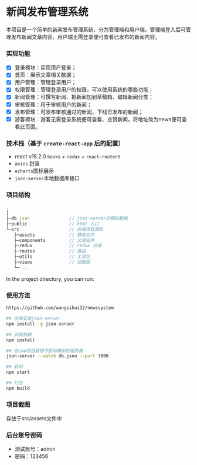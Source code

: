 # 新闻发布管理系统

本项目是一个简单的新闻发布管理系统，分为管理端和用户端。管理端登入后可管理发布新闻文章内容，用户端无需登录便可查看已发布的新闻内容。

### 实现功能

- [x] 登录模块：实现用户登录；
- [x] 首页：展示文章相关数据；
- [x] 用户管理：管理登录用户；
- [x] 权限管理：管理登录用户的权限，可以使用系统的哪些功能；
- [x] 新闻管理：可撰写新闻、把新闻加到草稿箱、编辑新闻分类；
- [x] 审核管理：用于审核用户的新闻；
- [x] 发布管理：可发布审核通过的新闻，下线已发布的新闻；
- [x] 游客模块：游客无需登录系统便可查看、点赞新闻，将地址改为news便可查看此页面。

### 技术栈（基于 `create-react-app` 后的配置）

- react v18.2.0 `hooks` + `redux` + `react-router5`
- `axios` 封装
- `echarts`图标展示
- `json-server`本地数据库接口

### 项目结构

```js
.
│             
├─db.json               // json-server的模拟数据
├─public                // html 入口
└─src                   // 前端项目源码
   ├─assets             // 静态文件
   ├─components         // 公用组件
   ├─redux              // redux 目录
   ├─routes             // 路由
   ├─utils              // 工具包
   ├─views              // 视图层
   └─...

```

In the project directory, you can run:

### 使用方法

```bash
https://github.com/wangsihui12/newssystem

## 全局安装json-server
npm install -g json-server

## 安装依赖
npm install

## 在cmd项目路径中启动模拟的服务器
json-server --watch db.json --port 3000

## 启动
npm start

## 打包
npm build
```

### 项目截图

存放于src/assets文件中

### 后台账号密码

- 测试账号：admin
- 密码：123456

